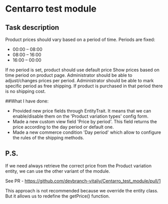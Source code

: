 # Centarro test module

## Task description
Product prices should vary based on a period of time. Periods are fixed:

- 00:00 – 08:00
- 08:00 – 16:00
- 16:00 – 00:00

If no period is set, product should use default price
Show prices based on time period on product page.
Administrator should be able to adjust/changes prices per period.
Administrator should be able to mark specific period as free shipping. If product is purchased in that period there is no shipping cost.

##What I have done:
- Provided new price fields through EntityTrait. It means that we can enable/disable them on the 'Product variation types' config form.
- Made a new custom view field 'Price by period'. This field returns the price according to the day period or default one.
- Made a new commerce condition 'Day period' which allow to configure the rules of the shipping methods.

## P.S.
If we need always retrieve the correct price from the Product variation entity, we can use the other variant of the module.

See PR - https://github.com/devbranch-vitaliy/Centarro_test_module/pull/1

This approach is not recommended because we override the entity class. But it allows us to redefine the getPrice() function. 
